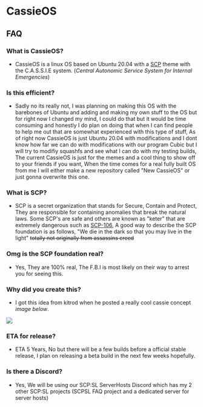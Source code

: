 # **CassieOS**

## FAQ


### **What is CassieOS?**
- CassieOS is a linux OS based on Ubuntu 20.04 with a [SCP](https://scp-wiki.wikidot.com/) theme with the C.A.S.S.I.E system. (*Central Autonomic Service System for Internal Emergencies*)

### **Is this efficient?**
- Sadly no its really not, I was planning on making this OS with the barebones of Ubuntu and adding and making my own stuff to the OS but for right now I changed my mind, I could do that but it would be time consuming and honestly I do plan on doing that when I can find people to help me out that are somewhat experienced with this type of stuff, As of right now CassieOS is just Ubuntu 20.04 with modifications and I dont know how far we can do with modifications with our program Cubic but I will try to modifiy squashfs and see what I can do with my testing builds, The current CassieOS is just for the memes and a cool thing to show off to your friends if you want, When the time comes for a real fully built OS from me I will either make a new repository called "New CassieOS" or just gonna overwrite this one.

### **What is SCP?**
- SCP is a secret organization that stands for Secure, Contain and Protect, They are responsible for containing anomalies that break the natural laws. Some SCP's are safe and others are known as "keter" that are extremely dangerous such as [SCP-106](https://scp-wiki.wikidot.com/scp-106), A good way to describe the SCP foundation is as follows, "We die in the dark so that you may live in the light" ~~totally not originally from assassins creed~~

### **Omg is the SCP foundation real?**
- Yes, They are 100% real, The F.B.I is most likely on their way to arrest you for seeing this.

### **Why did you create this?**
- I got this idea from kitrod when he posted a really cool cassie concept *image below*.

![](https://media.discordapp.net/attachments/472406493229219860/892969005462220880/cassieterminal.png?width=1160&height=676)

### **ETA for release?**
- ETA 5 Years, No but there will be a few builds before a official stable release, I plan on releasing a beta build in the next few weeks hopefully.

### **Is there a Discord?**
- Yes, We will be using our SCP:SL ServerHosts Discord which has my 2 other SCP:SL projects (SCPSL FAQ project and a dedicated server for server hosts)

